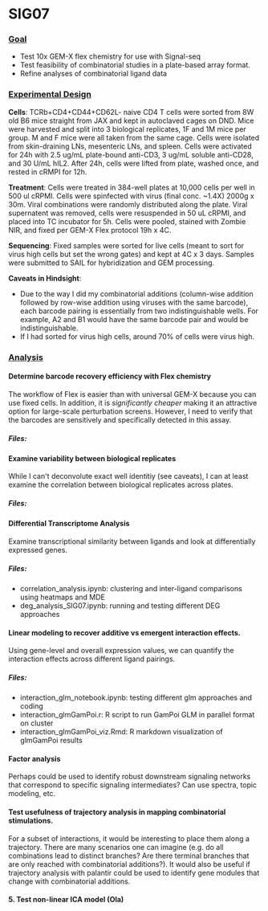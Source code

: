 # SIG07

### <ins>Goal<ins>
* Test 10x GEM-X flex chemistry for use with Signal-seq
* Test feasibility of combinatorial studies in a plate-based array format.
* Refine analyses of combinatorial ligand data

### <ins>Experimental Design<ins>
**Cells**: TCRb+CD4+CD44+CD62L- naive CD4 T cells were sorted from 8W old B6 mice straight from JAX and kept in autoclaved cages on DND. Mice were harvested and split into 3 biological replicates, 1F and 1M mice per group. M and F mice were all taken from the same cage. Cells were isolated from skin-draining LNs, mesenteric LNs, and spleen. Cells were activated for 24h with 2.5 ug/mL plate-bound anti-CD3, 3 ug/mL soluble anti-CD28, and 30 U/mL hIL2. After 24h, cells were lifted from plate, washed once, and rested in cRMPI for 12h.

**Treatment**: Cells were treated in 384-well plates at 10,000 cells per well in 500 ul cRPMI. Cells were spinfected with virus (final conc. ~1.4X) 2000g x 30m. Viral combinations were randomly distributed along the plate. Viral supernatent was removed, cells were resuspended in 50 uL cRPMI, and placed into TC incubator for 5h. Cells were pooled, stained with Zombie NIR, and fixed per GEM-X Flex protocol 19h x 4C.

**Sequencing**: Fixed samples were sorted for live cells (meant to sort for virus high cells but set the wrong gates) and kept at 4C x 3 days. Samples were submitted to SAIL for hybridization and GEM processing.

**Caveats in Hindsight**: 
* Due to the way I did my combinatorial additions (column-wise addition followed by row-wise addition using viruses with the same barcode), each barcode pairing is essentially from two indistinguishable wells. For example, A2 and B1 would have the same barcode pair and would be indistinguishable.
* If I had sorted for virus high cells, around 70% of cells were virus high.

### <ins>Analysis<ins>
#### Determine barcode recovery efficiency with Flex chemistry
The workflow of Flex is easier than with universal GEM-X because you can use fixed cells. In addition, it is *significantly cheaper* making it an attractive option for large-scale perturbation screens. However, I need to verify that the barcodes are sensitively and specifically detected in this assay.
##### Files:

#### Examine variability between biological replicates
While I can't deconvolute exact well identitiy (see caveats), I can at least examine the correlation between biological replicates across plates.
##### Files: 

#### Differential Transcriptome Analysis
Examine transcriptional similarity between ligands and look at differentially expressed genes.
##### Files:
* correlation_analysis.ipynb: clustering and inter-ligand comparisons using heatmaps and MDE
* deg_analysis_SIG07.ipynb: running and testing different DEG approaches

#### Linear modeling to recover additive vs emergent interaction effects.
Using gene-level and overall expression values, we can quantify the interaction effects across different ligand pairings.
##### Files:
* interaction_glm_notebook.ipynb: testing different glm approaches and coding
* interaction_glmGamPoi.r: R script to run GamPoi GLM in parallel format on cluster
* interaction_glmGamPoi_viz.Rmd: R markdown visualization of glmGamPoi results

#### Factor analysis
Perhaps could be used to identify robust downstream signaling networks that correspond to specific signaling intermediates? Can use spectra, topic modeling, etc.

#### Test usefulness of trajectory analysis in mapping combinatorial stimulations.
For a subset of interactions, it would be interesting to place them along a trajectory. There are many scenarios one can imagine (e.g. do all combinations lead to distinct branches? Are there terminal branches that are only reached with combinatorial additions?). It would also be useful if trajectory analysis with palantir could be used to identify gene modules that change with combinatorial additions.

#### 5. Test non-linear ICA model (Ola)
